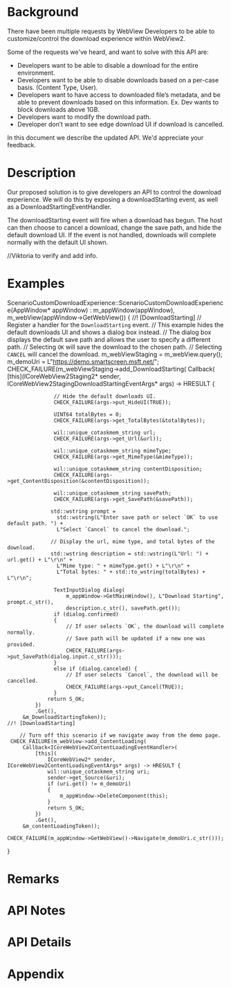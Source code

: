 # Background
<!-- TEMPLATE
    Use this section to provide background context for the new API(s)
    in this spec. 

    This section and the appendix are the only sections that likely
    do not get copied into any official documentation, they're just an aid
    to reading this spec. 
    
    If you're modifying an existing API, included a link here to the
    existing page(s) or spec documentation.

    For example, this section is a place to explain why you're adding this
    API rather than modifying an existing API.

    For example, this is a place to provide a brief explanation of some dependent
    area, just explanation enough to understand this new API, rather than telling
    the reader "go read 100 pages of background information posted at ...". 
-->
There have been multiple requests by WebView Developers to be able to customize/control the download experience within WebView2.  

Some of the requests we've heard, and want to solve with this API are:
- Developers want to be able to disable a download for the entire environment. 
- Developers want to be able to disable downloads based on a per-case basis. (Content Type, User).  
- Developers want to have access to downloaded file’s metadata, and be able to prevent downloads based on this information. 
   Ex. Dev wants to block downloads above 1GB. 
- Developers want to modify the download path. 
- Developer don’t want to see edge download UI if download is cancelled. 

In this document we describe the updated API. We'd appreciate your feedback.

# Description

Our proposed solution is to give developers an API to control the download experience.
We will do this by exposing a downloadStarting event, as well as a DownloadStartingEventHandler.

The downloadStarting event will fire when a download has begun. 
The host can then choose to cancel a download, change the save path, and hide the default download UI. 
If the event is not handled, downloads will complete normally with the default UI shown.

//Viktoria to verify and add info.


# Examples
<!-- TEMPLATE
    Use this section to explain the features of the API, showing
    example code with each description in both C# (for our WinRT API or .NET API) and
    in C++ for our COM API. Use snippets of the sample code you wrote for the sample apps.

    The general format is:

    ## FirstFeatureName

    Feature explanation text goes here, including why an app would use it, how it
    replaces or supplements existing functionality.

    ```c#
    void SampleMethod()
    {
        var show = new AnExampleOf();
        show.SomeMembers = AndWhyItMight(be, interesting)
    }
    ```
    
    ```cpp
    void SampleClass::SampleMethod()
    {
        winrt::com_ptr<ICoreWebView2> webview2 = ...
    }
    ```

    ## SecondFeatureName

    Feature explanation text goes here, including why an app would use it, how it
    replaces or supplements existing functionality.

    ```c#
    void SampleMethod()
    {
        var show = new AnExampleOf();
        show.SomeMembers = AndWhyItMight(be, interesting)
    }
    ```
    
    ```cpp
    void SampleClass::SampleMethod()
    {
        winrt::com_ptr<ICoreWebView2> webview2 = ...
    }
    ```

    As an example of this section, see the Examples section for the PasswordBox
    control (https://docs.microsoft.com/windows/uwp/design/controls-and-patterns/password-box#examples). 
-->

ScenarioCustomDownloadExperience::ScenarioCustomDownloadExperience(AppWindow* appWindow)
    : m_appWindow(appWindow), m_webView(appWindow->GetWebView())
{
    //! [DownloadStarting]
    // Register a handler for the `DownloadStarting` event.
    // This example hides the default downloads UI and shows a dialog box instead.
    // The dialog box displays the default save path and allows the user to specify a different path.
    // Selecting `OK` will save the download to the chosen path.
    // Selecting `CANCEL` will cancel the download.
    m_webViewStaging = m_webView.query<ICoreWebView2Staging2>();
    m_demoUri = L"https://demo.smartscreen.msft.net/";
     CHECK_FAILURE(m_webViewStaging->add_DownloadStarting(
         Callback<ICoreWebView2StagingDownloadStartingEventHandler>(
             [this](ICoreWebView2Staging2* sender, ICoreWebView2StagingDownloadStartingEventArgs* args)
                 -> HRESULT {

                   // Hide the default downloads UI.
                   CHECK_FAILURE(args->put_HideUI(TRUE));

                   UINT64 totalBytes = 0;
                   CHECK_FAILURE(args->get_TotalBytes(&totalBytes));

                   wil::unique_cotaskmem_string url;
                   CHECK_FAILURE(args->get_Url(&url));

                   wil::unique_cotaskmem_string mimeType;
                   CHECK_FAILURE(args->get_MimeType(&mimeType));

                   wil::unique_cotaskmem_string contentDisposition;
                   CHECK_FAILURE(args->get_ContentDisposition(&contentDisposition));

                   wil::unique_cotaskmem_string savePath;
                   CHECK_FAILURE(args->get_SavePath(&savePath));

                  std::wstring prompt =
                    std::wstring(L"Enter save path or select `OK` to use default path. ") +
                    L"Select `Cancel` to cancel the download.";

                  // Display the url, mime type, and total bytes of the download.
                  std::wstring description = std::wstring(L"Url: ") + url.get() + L"\r\n" +
                    L"Mime type: " + mimeType.get() + L"\r\n" +
                    L"Total bytes: " + std::to_wstring(totalBytes) + L"\r\n";

                   TextInputDialog dialog(
                       m_appWindow->GetMainWindow(), L"Download Starting", prompt.c_str(),
                       description.c_str(), savePath.get());
                   if (dialog.confirmed)
                   {
                       // If user selects `OK`, the download will complete normally.
                       // Save path will be updated if a new one was provided.
                       CHECK_FAILURE(args->put_SavePath(dialog.input.c_str()));
                   }
                   else if (dialog.canceled) {
                       // If user selects `Cancel`, the download will be cancelled.
                       CHECK_FAILURE(args->put_Cancel(TRUE));
                   }
                 return S_OK;
             })
             .Get(),
         &m_DownloadStartingToken));
    //! [DownloadStarting]

        // Turn off this scenario if we navigate away from the demo page.
     CHECK_FAILURE(m_webView->add_ContentLoading(
         Callback<ICoreWebView2ContentLoadingEventHandler>(
             [this](
                 ICoreWebView2* sender, ICoreWebView2ContentLoadingEventArgs* args) -> HRESULT {
                 wil::unique_cotaskmem_string uri;
                 sender->get_Source(&uri);
                 if (uri.get() != m_demoUri)
                 {
                     m_appWindow->DeleteComponent(this);
                 }
                 return S_OK;
             })
             .Get(),
         &m_contentLoadingToken));

    CHECK_FAILURE(m_appWindow->GetWebView()->Navigate(m_demoUri.c_str()));
}

# Remarks
<!-- TEMPLATE
    Explanation and guidance that doesn't fit into the Examples section.

    APIs should only throw exceptions in exceptional conditions; basically,
    only when there's a bug in the caller, such as argument exception.  But if for some
    reason it's necessary for a caller to catch an exception from an API, call that
    out with an explanation either here or in the Examples
-->


# API Notes
<!-- TEMPLATE
    Option 1: Give a one or two line description of each API (type and member),
        or at least the ones that aren't obvious from their name. These
        descriptions are what show up in IntelliSense. For properties, specify
        the default value of the property if it isn't the type's default (for
        example an int-typed property that doesn't default to zero.) 
        
    Option 2: Put these descriptions in the below API Details section,
        with a "///" comment above the member or type. 
-->


# API Details
<!-- TEMPLATE
    The exact API, in IDL format for our COM API and
    in MIDL3 format (https://docs.microsoft.com/en-us/uwp/midl-3/)
    when possible, or in C# if starting with an API sketch for our .NET and WinRT API.

    Include every new or modified type but use // ... to remove any methods,
    properties, or events that are unchanged.

    (GitHub's markdown syntax formatter does not (yet) know about MIDL3, so
    use ```c# instead even when writing MIDL3.)

    Example:
    
    ```
    /// Event args for the NewWindowRequested event. The event is fired when content
    /// inside webview requested to open a new window (through window.open() and so on.)
    [uuid(34acb11c-fc37-4418-9132-f9c21d1eafb9), object, pointer_default(unique)]
    interface ICoreWebView2NewWindowRequestedEventArgs : IUnknown
    {
        // ...

        /// Window features specified by the window.open call.
        /// These features can be considered for positioning and sizing of
        /// new webview windows.
        [propget] HRESULT WindowFeatures([out, retval] ICoreWebView2WindowFeatures** windowFeatures);
    }
    ```

    ```c# (but really MIDL3)
    public class CoreWebView2NewWindowRequestedEventArgs
    {
        // ...

	       public CoreWebView2WindowFeatures WindowFeatures { get; }
    }
    ```
-->


# Appendix
<!-- TEMPLATE
    Anything else that you want to write down for posterity, but
    that isn't necessary to understand the purpose and usage of the API.
    For example, implementation details or links to other resources.
-->
